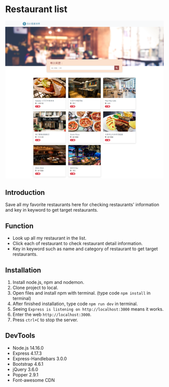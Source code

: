 # Restaurant list
![image](https://github.com/Laylalll/restaurant_list/blob/main/public/images/screenshot.png)

## Introduction
Save all my favorite restaurants here for checking restaurants' information and key in keyword to get target restaurants.

## Function
- Look up all my restaurant in the list.
- Click each of restaurant to check restaurant detail information.
- Key in keyword such as name and category of restaurant to get target restaurants.

## Installation
1. Install node.js, npm and nodemon.
2. Clone project to local. 
3. Open files and install npm with terminal. (type code ```npm install``` in terminal)
4. After finished installation, type code ```npm run dev``` in terminal.
5. Seeing `Express is listening on http://localhost:3000` means it works. 
6. Enter the web `http://localhost:3000`.
7. Press `ctrl+C` to stop the server.

## DevTools
- Node.js 14.16.0
- Express 4.17.3
- Express-Handlebars 3.0.0
- Bootstrap 4.6.1
- jQuery 3.6.0
- Popper 2.9.1
- Font-awesome CDN